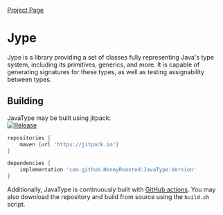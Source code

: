 [Project Page](https://honeyroasted.github.io/jype/landing.html)

# Jype
Jype is a library providing a set of classes fully representing Java's type system, including its
primitives, generics, and more. It is capable of generating signatures for these types, as well as 
testing assignability between types.

## Building
JavaType may be built using jitpack:  
[![Release](https://jitpack.io/v/HoneyRoasted/Jype.svg)](https://jitpack.io/#HoneyRoasted/Jype)

```groovy
repositories {
    maven {url 'https://jitpack.io'}    
}

dependencies {
    implementation 'com.github.HoneyRoasted:JavaType:Version'
}
```
Additionally, JavaType is continuously built with [GitHub actions](https://github.com/HoneyRoasted/Jype/actions). You
may also download the repository and build from source using the `build.sh` script.